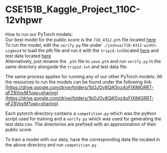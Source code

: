 # CSE151B_Kaggle_Project_110C-12vhpwr

How to run our PyTorch models:  
Our best model for the public score is the `718_4312.pth` file located [here](https://drive.google.com/file/d/1ybiLvI3oBh1as6sM6JoiTelYp3hc7s_P/view?usp=sharing)  
To run the model, edit the `verify.py` file under `./joshua/718-4312-width-sigmoid` to load the pth file and run it with the `tripid.txt`located [here](https://drive.google.com/file/d/1OgAmLWwjw_Q5e1AuerjbioiVftF5G5wO/view?usp=sharing) and test data located [here](https://drive.google.com/file/d/1u0-Zm_NIHpYBej9dUCkZ7oQtuyPAsnrn/view?usp=sharing)  
Alternatively, just rename the `.pth` file to `save.pth` and run `verify.py` in the same directory alongside the `tripid.txt` and test data file.

The same process applies for running any of our other PyTorch models. All the resources to run the models can be found under the following link: [https://drive.google.com/drive/folders/1bOJOv8QjK5yz4oFlXlMGRRT-qFZ8VovM?usp=sharing](https://drive.google.com/drive/folders/1bOJOv8QjK5yz4oFlXlMGRRT-qFZ8VovM?usp=sharing)

Each pytorch directory contains a `competition.py` which was the python script used for training and a `verify.py` which was used for generating the test data csv. The directories are prefixed with an approximation of their public score.

To train a model with our data, have the corresponding data file located in the above directory and run `competition.py`
